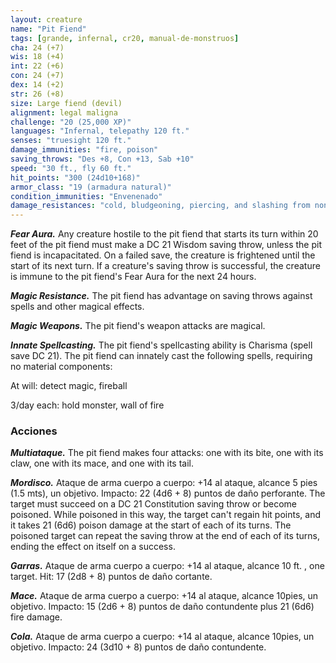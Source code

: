 ```yaml
---
layout: creature
name: "Pit Fiend"
tags: [grande, infernal, cr20, manual-de-monstruos]
cha: 24 (+7)
wis: 18 (+4)
int: 22 (+6)
con: 24 (+7)
dex: 14 (+2)
str: 26 (+8)
size: Large fiend (devil)
alignment: legal maligna
challenge: "20 (25,000 XP)"
languages: "Infernal, telepathy 120 ft."
senses: "truesight 120 ft."
damage_immunities: "fire, poison"
saving_throws: "Des +8, Con +13, Sab +10"
speed: "30 ft., fly 60 ft."
hit_points: "300 (24d10+168)"
armor_class: "19 (armadura natural)"
condition_immunities: "Envenenado"
damage_resistances: "cold, bludgeoning, piercing, and slashing from nonmagical weapons that aren't silvered"
---
```


***Fear Aura.*** Any creature hostile to the pit fiend that starts its turn within 20 feet of the pit fiend must make a DC 21 Wisdom saving throw, unless the pit fiend is incapacitated. On a failed save, the creature is frightened until the start of its next turn. If a creature's saving throw is successful, the creature is immune to the pit fiend's Fear Aura for the next 24 hours.

***Magic Resistance.*** The pit fiend has advantage on saving throws against spells and other magical effects.

***Magic Weapons.*** The pit fiend's weapon attacks are magical.

***Innate Spellcasting.*** The pit fiend's spellcasting ability is Charisma (spell save DC 21). The pit fiend can innately cast the following spells, requiring no material components:

At will: detect magic, fireball

3/day each: hold monster, wall of fire

### Acciones

***Multiataque.*** The pit fiend makes four attacks: one with its bite, one with its claw, one with its mace, and one with its tail.

***Mordisco.*** Ataque de arma cuerpo a cuerpo: +14 al ataque, alcance 5 pies (1.5 mts), un objetivo. Impacto: 22 (4d6 + 8) puntos de daño perforante. The target must succeed on a DC 21 Constitution saving throw or become poisoned. While poisoned in this way, the target can't regain hit points, and it takes 21 (6d6) poison damage at the start of each of its turns. The poisoned target can repeat the saving throw at the end of each of its turns, ending the effect on itself on a success.

***Garras.*** Ataque de arma cuerpo a cuerpo: +14 al ataque, alcance 10 ft. , one target. Hit: 17 (2d8 + 8) puntos de daño cortante.

***Mace.*** Ataque de arma cuerpo a cuerpo: +14 al ataque, alcance 10pies, un objetivo. Impacto: 15 (2d6 + 8) puntos de daño contundente plus 21 (6d6) fire damage.

***Cola.*** Ataque de arma cuerpo a cuerpo: +14 al ataque, alcance 10pies, un objetivo. Impacto: 24 (3d10 + 8) puntos de daño contundente.